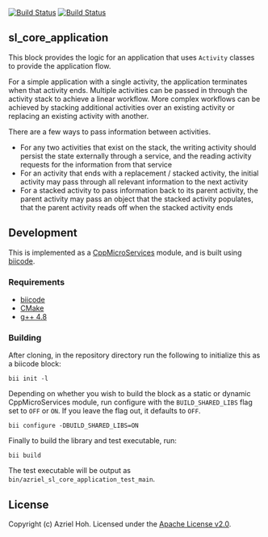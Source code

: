 [![Build Status](https://travis-ci.org/azriel91/sl_core_application.svg?branch=master)](https://travis-ci.org/azriel91/sl_cmake) [![Build Status](https://webapi.biicode.com/v1/badges/azriel/azriel/sl_core_application/master)](https://www.biicode.com/azriel/sl_core_application)

## sl\_core\_application

This block provides the logic for an application that uses `Activity` classes to provide the application flow.

For a simple application with a single activity, the application terminates when that activity ends. Multiple activities
can be passed in through the activity stack to achieve a linear workflow. More complex workflows can be achieved by
stacking additional activities over an existing activity or replacing an existing activity with another.

There are a few ways to pass information between activities.

* For any two activities that exist on the stack, the writing activity should persist the state externally through a
  service, and the reading activity requests for the information from that service
* For an activity that ends with a replacement / stacked activity, the initial activity may pass through all relevant
  information to the next activity
* For a stacked activity to pass information back to its parent activity, the parent activity may pass an object that
  the stacked activity populates, that the parent activity reads off when the stacked activity ends

## Development

This is implemented as a [CppMicroServices](https://github.com/saschazelzer/CppMicroServices) module, and is built using
[biicode](https://www.biicode.com/).

### Requirements

* [biicode](https://www.biicode.com/downloads)
* [CMake](http://www.cmake.org/install/)
* [g++ 4.8](https://gcc.gnu.org/)

### Building

After cloning, in the repository directory run the following to initialize this as a biicode block:

	bii init -l

Depending on whether you wish to build the block as a static or dynamic CppMicroServices module, run configure with the `BUILD_SHARED_LIBS` flag set to `OFF` or `ON`. If you leave the flag out, it defaults to `OFF`.

	bii configure -DBUILD_SHARED_LIBS=ON

Finally to build the library and test executable, run:

	bii build

The test executable will be output as `bin/azriel_sl_core_application_test_main`.

## License

Copyright (c) Azriel Hoh. Licensed under the [Apache License v2.0](http://www.apache.org/licenses/LICENSE-2.0).
